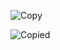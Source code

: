 ![Copy](https://github.com/user-attachments/assets/b4f7c7e2-6793-415d-959c-a2fdedab37a9)

![Copied](https://github.com/user-attachments/assets/9c61a95a-6391-477a-a741-f80fee82fe18)